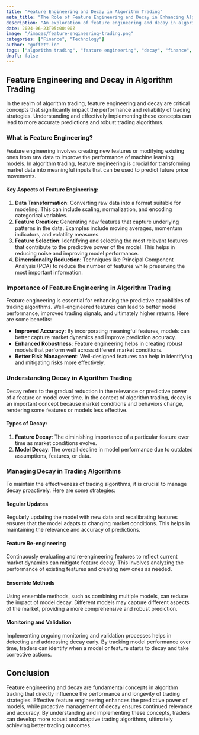 ```yaml
---
title: "Feature Engineering and Decay in Algorithm Trading"
meta_title: "The Role of Feature Engineering and Decay in Enhancing Algorithm Trading"
description: "An exploration of feature engineering and decay in algorithm trading, and how they contribute to more accurate and robust trading strategies."
date: 2024-06-23T05:00:00Z
image: "/images/feature-engineering-trading.png"
categories: ["Finance", "Technology"]
author: "guffett.io"
tags: ["algorithm trading", "feature engineering", "decay", "finance", "technology"]
draft: false
---
```


## Feature Engineering and Decay in Algorithm Trading

In the realm of algorithm trading, feature engineering and decay are critical concepts that significantly impact the performance and reliability of trading strategies. Understanding and effectively implementing these concepts can lead to more accurate predictions and robust trading algorithms.

### What is Feature Engineering?

Feature engineering involves creating new features or modifying existing ones from raw data to improve the performance of machine learning models. In algorithm trading, feature engineering is crucial for transforming market data into meaningful inputs that can be used to predict future price movements.

#### Key Aspects of Feature Engineering:

1. **Data Transformation**: Converting raw data into a format suitable for modeling. This can include scaling, normalization, and encoding categorical variables.
2. **Feature Creation**: Generating new features that capture underlying patterns in the data. Examples include moving averages, momentum indicators, and volatility measures.
3. **Feature Selection**: Identifying and selecting the most relevant features that contribute to the predictive power of the model. This helps in reducing noise and improving model performance.
4. **Dimensionality Reduction**: Techniques like Principal Component Analysis (PCA) to reduce the number of features while preserving the most important information.

### Importance of Feature Engineering in Algorithm Trading

Feature engineering is essential for enhancing the predictive capabilities of trading algorithms. Well-engineered features can lead to better model performance, improved trading signals, and ultimately higher returns. Here are some benefits:

- **Improved Accuracy**: By incorporating meaningful features, models can better capture market dynamics and improve prediction accuracy.
- **Enhanced Robustness**: Feature engineering helps in creating robust models that perform well across different market conditions.
- **Better Risk Management**: Well-designed features can help in identifying and mitigating risks more effectively.

### Understanding Decay in Algorithm Trading

Decay refers to the gradual reduction in the relevance or predictive power of a feature or model over time. In the context of algorithm trading, decay is an important concept because market conditions and behaviors change, rendering some features or models less effective.

#### Types of Decay:

1. **Feature Decay**: The diminishing importance of a particular feature over time as market conditions evolve.
2. **Model Decay**: The overall decline in model performance due to outdated assumptions, features, or data.

### Managing Decay in Trading Algorithms

To maintain the effectiveness of trading algorithms, it is crucial to manage decay proactively. Here are some strategies:

#### Regular Updates

Regularly updating the model with new data and recalibrating features ensures that the model adapts to changing market conditions. This helps in maintaining the relevance and accuracy of predictions.

#### Feature Re-engineering

Continuously evaluating and re-engineering features to reflect current market dynamics can mitigate feature decay. This involves analyzing the performance of existing features and creating new ones as needed.

#### Ensemble Methods

Using ensemble methods, such as combining multiple models, can reduce the impact of model decay. Different models may capture different aspects of the market, providing a more comprehensive and robust prediction.

#### Monitoring and Validation

Implementing ongoing monitoring and validation processes helps in detecting and addressing decay early. By tracking model performance over time, traders can identify when a model or feature starts to decay and take corrective actions.

## Conclusion

Feature engineering and decay are fundamental concepts in algorithm trading that directly influence the performance and longevity of trading strategies. Effective feature engineering enhances the predictive power of models, while proactive management of decay ensures continued relevance and accuracy. By understanding and implementing these concepts, traders can develop more robust and adaptive trading algorithms, ultimately achieving better trading outcomes.
